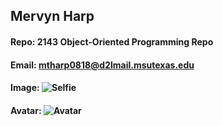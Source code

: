 ## Mervyn Harp
#### Repo: 2143 Object-Oriented Programming Repo
#### Email: mtharp0818@d2lmail.msutexas.edu
#### Image: ![Selfie](https://github.com/KoalaWizarder/KoalaWarrior18/blob/main/20221101_175802.jpg?raw=true)
#### Avatar: ![Avatar](https://github.com/KoalaWizarder/KoalaWarrior18/blob/main/KoalaWizard.jpg?raw=true)
